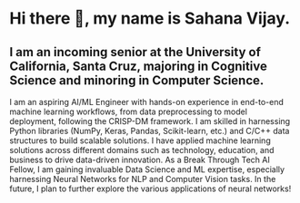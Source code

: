 # Hi there 👋, my name is Sahana Vijay.
##  I am an incoming senior at the University of California, Santa Cruz, majoring in Cognitive Science and minoring in Computer Science. 
I am an aspiring AI/ML Engineer with hands-on experience in end-to-end machine learning workflows, from data preprocessing to model deployment,
following the CRISP-DM framework. I am skilled in harnessing Python libraries (NumPy, Keras, Pandas, Scikit-learn, etc.) and C/C++ data structures to build scalable solutions. I have applied machine learning solutions across different domains such as technology, education, and business to drive data-driven innovation. As a Break Through Tech AI Fellow, I am gaining invaluable Data Science and ML expertise, especially harnessing Neural Networks for NLP and Computer Vision tasks. In the future, I plan to further explore the various applications of neural networks!


<!--
**SahanaVijay19/SahanaVijay19** is a ✨ _special_ ✨ repository because its `README.md` (this file) appears on your GitHub profile.

Here are some ideas to get you started:

- 🔭 I’m currently working on ...
- 🌱 I’m currently learning ...
- 👯 I’m looking to collaborate on ...
- 🤔 I’m looking for help with ...
- 💬 Ask me about ...
- 📫 How to reach me: ...
- 😄 Pronouns: ...
- ⚡ Fun fact: ...
-->
